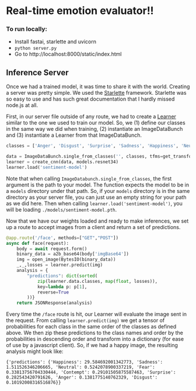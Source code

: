 # Real-time emotion evaluator!!

### To run locally:
  - Install fastai, starlette and uvicorn
  - `python server.py`
  - Go to http://localhost:8000/static/index.html


## Inference Server

Once we had a trained model, it was time to share it with the world. Creating a server was pretty simple. We used the [Starlette](https://www.starlette.io/) framework. Starlette was so easy to use and has such great documentation that I hardly missed node.js at all.

First, in our server file outside of any route, we had to create a [Learner](https://docs.fast.ai/basic_train.html#Learner) similar to the one we used to train our model. So, we (1) define our classes in the same way we did when training, (2) instantiate an ImageDataBunch and (3) instantiate a Learner from that ImageDataBunch.

```python
classes = ['Anger', 'Disgust', 'Surprise', 'Sadness', 'Happiness', 'Neutral', 'Contempt', 'Fear']

data = ImageDataBunch.single_from_classes('', classes, tfms=get_transforms(), size=196).normalize(imagenet_stats)
learner = create_cnn(data, models.resnet34)
learner.load('sentiment-model')
```

Note that when calling `ImageDatabunch.single_from_classes`, the first argument is the path to your model. The function expects the model to be in a `models` directory under that path. So, if your `models` directory is in the same directory as your server file, you can just use an empty string for your path as we did here. Then when calling `learner.load('sentiment-model')`, you will be loading `./models/sentiment-model.pth`.

Now that we have our weights loaded and ready to make inferences, we set up a route to accept images from a client and return a set of predictions.

```python
@app.route('/face', methods=["GET","POST"])
async def face(request):
    body = await request.form()
    binary_data = a2b_base64(body['imgBase64'])
    img = open_image(BytesIO(binary_data))
    _,_,losses = learner.predict(img)
    analysis = {
        "predictions": dict(sorted(
            zip(learner.data.classes, map(float, losses)),
            key=lambda p: p[1],
            reverse=True
        ))}
    return JSONResponse(analysis)
```
Every time the `/face` route is hit, our Learner will evaluate the image sent in the request. From calling `learner.predict(img)` we get a tensor of probabilities for each class in the same order of the classes as defined above. We then zip these predictions to the class names and order by the probabilities in descending order and transform into a dictionary (for ease of use by a javascript client). So, if we had a happy image, the resulting analysis might look like:

`{'predictions': {'Happiness': 29.584692001342773, 'Sadness': 1.511526346206665, 'Neutral': 0.5242078900337219, 'Fear': 0.33813756704330444, 'Contempt': 0.29101505875587463, 'Surprise': 0.282543420791626, 'Anger': 0.1381775140762329, 'Disgust': 0.10192008316516876}}`


